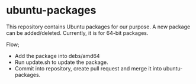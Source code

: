 # ubuntu-packages
This repository contains Ubuntu packages for our purpose. A new package can be added/deleted. Currently, it is for 64-bit packages.

Flow;

- Add the package into debs/amd64
- Run update.sh to update the package.
- Commit into repository, create pull request and merge it into ubuntu-packages.
